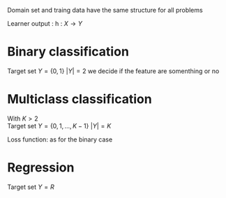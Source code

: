 
Domain set and traing data have the same structure for all problems 

Learner output : h : $X \rightarrow Y$ 

# Binary classification

Target set $Y = \{0,1\}$  $|Y| = 2$ 
we decide if the feature are somenthing or no

# Multiclass classification
With $K > 2$  
Target set $Y = \{0,1,...,K-1\}$  $|Y| = K$

Loss function: as for the binary case

# Regression 
Target set $Y = R$   
